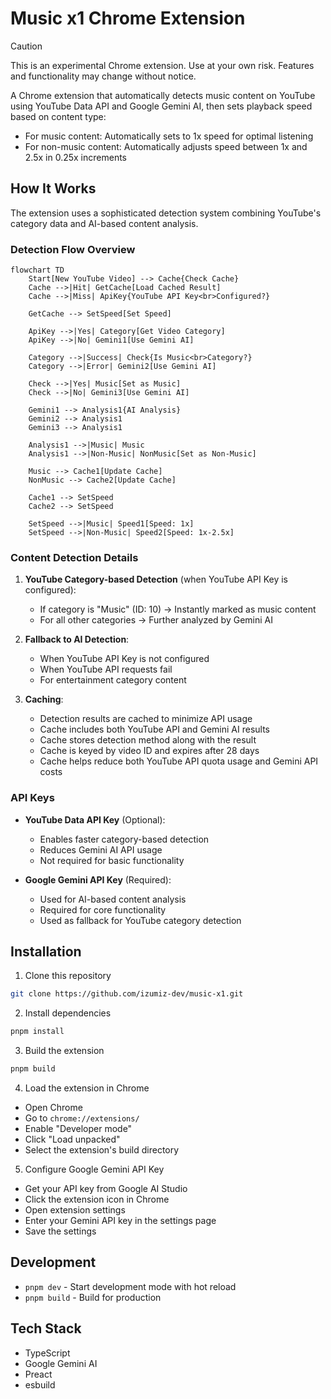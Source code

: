 # Music x1 Chrome Extension

> [!CAUTION]
> This is an experimental Chrome extension. Use at your own risk. Features and functionality may change without notice.

A Chrome extension that automatically detects music content on YouTube using YouTube Data API and Google Gemini AI, then sets playback speed based on content type:
- For music content: Automatically sets to 1x speed for optimal listening
- For non-music content: Automatically adjusts speed between 1x and 2.5x in 0.25x increments

## How It Works

The extension uses a sophisticated detection system combining YouTube's category data and AI-based content analysis.

### Detection Flow Overview

```mermaid
flowchart TD
    Start[New YouTube Video] --> Cache{Check Cache}
    Cache -->|Hit| GetCache[Load Cached Result]
    Cache -->|Miss| ApiKey{YouTube API Key<br>Configured?}
    
    GetCache --> SetSpeed[Set Speed]
    
    ApiKey -->|Yes| Category[Get Video Category]
    ApiKey -->|No| Gemini1[Use Gemini AI]
    
    Category -->|Success| Check{Is Music<br>Category?}
    Category -->|Error| Gemini2[Use Gemini AI]
    
    Check -->|Yes| Music[Set as Music]
    Check -->|No| Gemini3[Use Gemini AI]
    
    Gemini1 --> Analysis1{AI Analysis}
    Gemini2 --> Analysis1
    Gemini3 --> Analysis1
    
    Analysis1 -->|Music| Music
    Analysis1 -->|Non-Music| NonMusic[Set as Non-Music]
    
    Music --> Cache1[Update Cache]
    NonMusic --> Cache2[Update Cache]
    
    Cache1 --> SetSpeed
    Cache2 --> SetSpeed
    
    SetSpeed -->|Music| Speed1[Speed: 1x]
    SetSpeed -->|Non-Music| Speed2[Speed: 1x-2.5x]
```

### Content Detection Details

1. **YouTube Category-based Detection** (when YouTube API Key is configured):
   - If category is "Music" (ID: 10) → Instantly marked as music content
   - For all other categories → Further analyzed by Gemini AI

2. **Fallback to AI Detection**:
   - When YouTube API Key is not configured
   - When YouTube API requests fail
   - For entertainment category content

3. **Caching**:
   - Detection results are cached to minimize API usage
   - Cache includes both YouTube API and Gemini AI results
   - Cache stores detection method along with the result
   - Cache is keyed by video ID and expires after 28 days
   - Cache helps reduce both YouTube API quota usage and Gemini API costs

### API Keys

- **YouTube Data API Key** (Optional):
  - Enables faster category-based detection
  - Reduces Gemini AI API usage
  - Not required for basic functionality

- **Google Gemini API Key** (Required):
  - Used for AI-based content analysis
  - Required for core functionality
  - Used as fallback for YouTube category detection

## Installation

1. Clone this repository
```bash
git clone https://github.com/izumiz-dev/music-x1.git
```

2. Install dependencies
```bash
pnpm install
```

3. Build the extension
```bash
pnpm build
```

4. Load the extension in Chrome
- Open Chrome
- Go to `chrome://extensions/`
- Enable "Developer mode"
- Click "Load unpacked"
- Select the extension's build directory

5. Configure Google Gemini API Key
- Get your API key from Google AI Studio
- Click the extension icon in Chrome
- Open extension settings
- Enter your Gemini API key in the settings page
- Save the settings

## Development

- `pnpm dev` - Start development mode with hot reload
- `pnpm build` - Build for production

## Tech Stack

- TypeScript
- Google Gemini AI
- Preact
- esbuild
